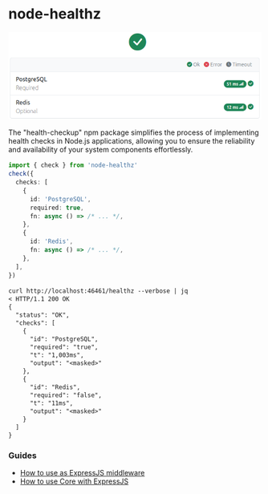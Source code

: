 # node-healthz

![HTML Preview](https://raw.githubusercontent.com/smoliji/node-healthz/fc4aad102264fe4241cbf3b0c02edfd3a2eb3af5/html-preview.png "node-healthz HTML Preview")


The "health-checkup" npm package simplifies the process of implementing health checks in Node.js applications, allowing you to ensure the reliability and availability of your system components effortlessly.

```ts
import { check } from 'node-healthz'
check({
  checks: [
    {
      id: 'PostgreSQL',
      required: true,
      fn: async () => /* ... */,
    },
    {
      id: 'Redis',
      fn: async () => /* ... */,
    },
  ],
})
```
```
curl http://localhost:46461/healthz --verbose | jq
< HTTP/1.1 200 OK
{
  "status": "OK",
  "checks": [
    {
      "id": "PostgreSQL",
      "required": "true",
      "t": "1,003ms",
      "output": "<masked>"
    },
    {
      "id": "Redis",
      "required": "false",
      "t": "11ms",
      "output": "<masked>"
    }
  ]
}
```

### Guides

- [How to use as ExpressJS middleware](./demo/express-mw.ts)
- [How to use Core with ExpressJS](./demo/express.ts)
